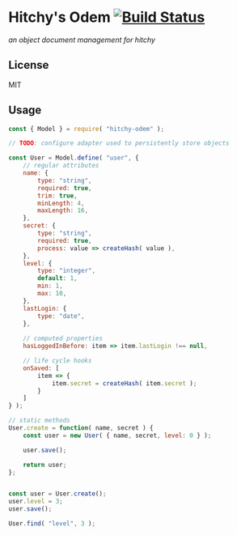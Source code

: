 # Hitchy's Odem [![Build Status](https://travis-ci.org/hitchyjs/odem.svg?branch=master)](https://travis-ci.org/hitchyjs/odem)

_an object document management for hitchy_

## License

MIT

## Usage

```javascript
const { Model } = require( "hitchy-odem" );

// TODO: configure adapter used to persistently store objects

const User = Model.define( "user", {
	// regular attributes
	name: { 
		type: "string",
		required: true,
		trim: true,
		minLength: 4,
		maxLength: 16,
	},
	secret: { 
		type: "string",
		required: true,
		process: value => createHash( value ),
	},
	level: { 
		type: "integer",
		default: 1,
		min: 1,
		max: 10,
	},
	lastLogin: { 
		type: "date",
	},
	
	// computed properties
	hasLoggedInBefore: item => item.lastLogin !== null,

	// life cycle hooks
	onSaved: [
		item => {
			item.secret = createHash( item.secret );
		} 
	]
} );

// static methods
User.create = function( name, secret ) {
	const user = new User( { name, secret, level: 0 } );

	user.save();

	return user;
};


const user = User.create();
user.level = 3;
user.save();

User.find( "level", 3 );
```
